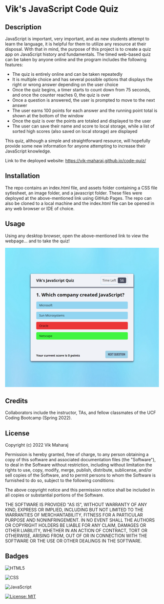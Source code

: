 # Vik's JavaScript Code Quiz

## Description

JavaScript is important, very important, and as new students attempt to learn the language, it is helpful for them to utilize any resource at their disposal. With that in mind, the purpose of this project is to create a quiz app on JavaScript history and fundamentals. The timed web-based quiz can be taken by anyone online and the program includes the following features:

- The quiz is entirely online and can be taken repeatedly
- It is multiple choice and has several possible options that displays the right or wrong answer depending on the user choice
- Once the quiz begins, a timer starts to count down from 75 seconds, and once the counter reaches 0, the quiz is over
- Once a question is answered, the user is prompted to move to the next answer
- The user earns 100 points for each answer and the running point total is shown at the bottom of the window
- Once the quiz is over the points are totaled and displayed to the user
- The user can save their name and score to local storage, while a list of sorted high scores (also saved on local storage) are displayed

This quiz, although a simple and straightforward resource, will hopefully provide some new information for anyone attempting to increase their JavaScript knowledge.

Link to the deployed website: https://vik-maharaj.github.io/code-quiz/


## Installation

The repo contains an index.html file, and assets folder containing a CSS file sytlesheet, an image folder, and a javascript folder. These files were deployed at the above-mentioned link using GitHub Pages. The repo can also be cloned to a local machine and the index.html file can be opened in any web browser or IDE of choice.


## Usage

Using any desktop browser, open the above-mentioned link to view the webpage... and to take the quiz!

![Vik's JavaScript Quiz Screenshot](assets/images/screenshot.png)


## Credits

Collaborators include the instructor, TAs, and fellow classmates of the UCF Coding Bootcamp (Spring 2022).


## License

Copyright (c) 2022 Vik Maharaj

Permission is hereby granted, free of charge, to any person obtaining a copy of this software and associated documentation files (the "Software"), to deal
in the Software without restriction, including without limitation the rights to use, copy, modify, merge, publish, distribute, sublicense, and/or sell copies of the Software, and to permit persons to whom the Software is furnished to do so, subject to the following conditions:

The above copyright notice and this permission notice shall be included in all copies or substantial portions of the Software.

THE SOFTWARE IS PROVIDED "AS IS", WITHOUT WARRANTY OF ANY KIND, EXPRESS OR IMPLIED, INCLUDING BUT NOT LIMITED TO THE WARRANTIES OF MERCHANTABILITY,
FITNESS FOR A PARTICULAR PURPOSE AND NONINFRINGEMENT. IN NO EVENT SHALL THE AUTHORS OR COPYRIGHT HOLDERS BE LIABLE FOR ANY CLAIM, DAMAGES OR OTHER LIABILITY, WHETHER IN AN ACTION OF CONTRACT, TORT OR OTHERWISE, ARISING FROM, OUT OF OR IN CONNECTION WITH THE SOFTWARE OR THE USE OR OTHER DEALINGS IN THE SOFTWARE.


## Badges

![HTML5](https://img.shields.io/badge/HTML5-E34F26?style=for-the-badge&logo=html5&logoColor=white)

![CSS](https://img.shields.io/badge/CSS3-1572B6?style=for-the-badge&logo=css3&logoColor=white)

![JavaScript](https://img.shields.io/badge/javascript-%23323330.svg?style=for-the-badge&logo=javascript&logoColor=%23F7DF1E)

[![License: MIT](https://img.shields.io/badge/License-MIT-yellow.svg)](https://opensource.org/licenses/MIT)
